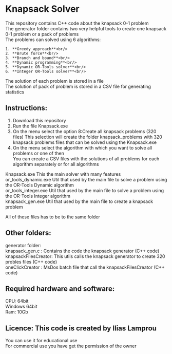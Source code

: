
# Knapsack Solver
This repository contains C++ code about the knapsack 0-1 problem <br/>
The generator folder contains two very helpful tools to create one knapsack 0-1 problem or a pack of problems<br/>
The problems can solved using 6 algorithms: <br/>
```
1. **Greedy approach**<br/>
2. **Brute force**<br/>
3. **Branch and bound**<br/>
4. **Dynamic programming**<br/>
5. **Dynamic OR-Tools solver**<br/>
6. **Integer OR-Tools solver**<br/>
```
The solution of each problem is stored in a file<br/>
The solution of pack of problem is stored in a CSV file for generating statistics<br/>

## Instructions:
1. Download this repository
2. Run the file Knapsack.exe
3. On the menu select the option 8:Create all knapsack problems (320 files)
   This selection will create the folder knapsack_problems with 320 knapsack problems files  that can be solved using the Knapsack.exe
4. On the menu select the algorithm with which you want to solve all problems or one of then   
   You can create a CSV files with the solutions of all problems for each algorithm separately or for all algorithms     

Knapsack.exe          This the main solver with many features<br/>
or_tools_dynamic.exe  Util that used by the main file to solve a problem using the OR-Tools Dynamic algorithm<br/>
or_tools_integer.exe  Util that used by the main file to solve a problem using the OR-Tools Integer algorithm<br/>
knapsack_gen.exe      Util that used by the main file to create a knapsack problem<br/>

All of these files has to be to the same folder<br/>

## Other folders:
generator folder: <br/>
    knapsack_gen.c      : Contains the code the knapsack generator (C++ code)<br/>
    knapsackFilesCreator: This utils calls the knapsack generator to create 320 probles files (C++ code)<br/>
    oneClickCreator     : MsDos batch file that call the knapsackFilesCreator (C++ code)<br/>

## Required hardware and software:
CPU: 64bit<br/>
Windows 64bit<br/>
Ram: 10Gb<br/>

## Licence: This code is created by Ilias Lamprou
You can use it for educational use<br/>
For commercial use you have get the permission of the owner<br/>


